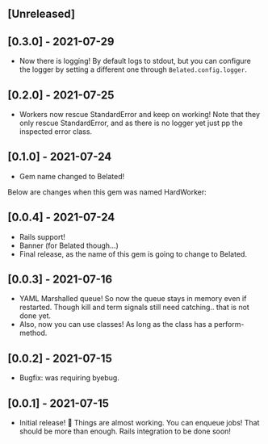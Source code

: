 ## [Unreleased]

## [0.3.0] - 2021-07-29

- Now there is logging! By default logs to stdout, but you can configure the logger by setting a different one through `Belated.config.logger`. 
## [0.2.0] - 2021-07-25

- Workers now rescue StandardError and keep on working! 
Note that they only rescue StandardError, and as there is no logger yet just pp the inspected error class. 

## [0.1.0] - 2021-07-24

- Gem name changed to Belated!

Below are changes when this gem was named HardWorker:

## [0.0.4] - 2021-07-24

- Rails support!
- Banner (for Belated though...)
- Final release, as the name of this gem is going to change to Belated.
## [0.0.3] - 2021-07-16

- YAML Marshalled queue! So now the queue stays in memory even if restarted. Though kill and term signals still need catching.. that is not done yet.
- Also, now you can use classes! As long as the class has a perform-method.

## [0.0.2] - 2021-07-15

- Bugfix: was requiring byebug.

## [0.0.1] - 2021-07-15

- Initial release! :tada:
  Things are almost working. You can enqueue jobs! That should be more than enough.
  Rails integration to be done soon!
